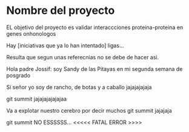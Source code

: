 Nombre del proyecto
=================================================

EL objetivo del proyecto es 
validar interaccciones proteina-proteina en genes onhonologos

Hay [iniciativas que ya lo han intentado]
ligas...

Resulta que segun unas referecnias no se debe de hacer asi.

Hola padre Jossif: soy Sandy de las Pitayas en mi segunda semana de posgrado

Sí señor yo soy de rancho, de botas y a caballo jajajajajaja

git summit jajajajajajajaa

Va a explotar nuestro cerebro por decir muchos git summit jajajaja

git summit NO ESSSSSS... <<<<< FATAL ERROR >>>>
